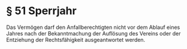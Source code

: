 # § 51 Sperrjahr
Das Vermögen darf den Anfallberechtigten nicht vor dem Ablauf eines Jahres nach der Bekanntmachung der Auflösung des Vereins oder der Entziehung der Rechtsfähigkeit ausgeantwortet werden.